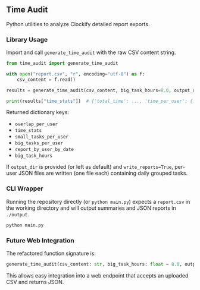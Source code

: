 ## Time Audit

Python utilities to analyze Clockify detailed report exports.

### Library Usage

Import and call `generate_time_audit` with the raw CSV content string.

```python
from time_audit import generate_time_audit

with open("report.csv", "r", encoding="utf-8") as f:
	csv_content = f.read()

results = generate_time_audit(csv_content, big_task_hours=8.0, output_dir="output")

print(results["time_stats"])  # {'total_time': ..., 'time_per_user': {...}}
```

Returned dictionary keys:
- `overlap_per_user`
- `time_stats`
- `small_tasks_per_user`
- `big_tasks_per_user`
- `report_by_user_by_date`
- `big_task_hours`

If `output_dir` is provided (or left as default) and `write_reports=True`, per-user JSON files are written (one file each) containing daily grouped tasks.

### CLI Wrapper

Running the repository directly (or `python main.py`) expects a `report.csv` in the working directory and will output summaries and JSON reports in `./output`.

```bash
python main.py
```

### Future Web Integration

The refactored function signature is:

```python
generate_time_audit(csv_content: str, big_task_hours: float = 8.0, output_dir: str | None = None, write_reports: bool = True) -> dict
```

This allows easy integration into a web endpoint that accepts an uploaded CSV and returns JSON.
